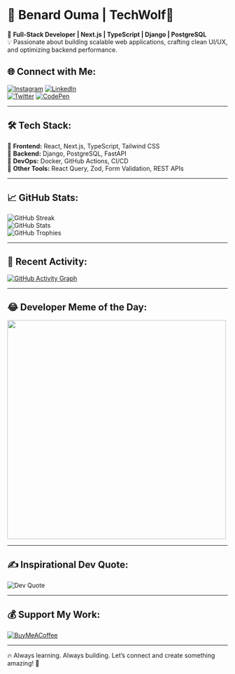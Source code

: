 # 🚀 Benard Ouma | TechWolf🐾  
🎯 **Full-Stack Developer | Next.js | TypeScript | Django | PostgreSQL**  
💡 Passionate about building scalable web applications, crafting clean UI/UX, and optimizing backend performance.

## 🌐 Connect with Me:
[![Instagram](https://img.shields.io/badge/-Instagram-E4405F?logo=Instagram&logoColor=white&style=for-the-badge)](https://www.instagram.com/techwolf_dev/) 
[![LinkedIn](https://img.shields.io/badge/-LinkedIn-0077B5?logo=linkedin&logoColor=white&style=for-the-badge)](https://www.linkedin.com/in/benard-ouma-0191281b7/)  
[![Twitter](https://img.shields.io/badge/-Twitter-1DA1F2?logo=Twitter&logoColor=white&style=for-the-badge)](https://twitter.com/techwolf_dev) 
[![CodePen](https://img.shields.io/badge/-CodePen-000000?logo=codepen&logoColor=white&style=for-the-badge)](https://codepen.io/ndaloBen)  

---

## 🛠️ Tech Stack:
🔹 **Frontend:** React, Next.js, TypeScript, Tailwind CSS  
🔹 **Backend:** Django, PostgreSQL, FastAPI  
🔹 **DevOps:** Docker, GitHub Actions, CI/CD  
🔹 **Other Tools:** React Query, Zod, Form Validation, REST APIs  

---

## 📈 GitHub Stats:
![GitHub Streak](https://github-readme-streak-stats.herokuapp.com/?user=ndalo-ben&theme=radical&hide_border=false)  
![GitHub Stats](https://github-readme-stats.vercel.app/api?username=ndalo-ben&show_icons=true&theme=radical)  
![GitHub Trophies](https://github-trophies.vercel.app/?username=ndalo-ben&theme=radical&no-frame=false&no-bg=false&margin-w=4)  

---

## 🎯 Recent Activity:
[![GitHub Activity Graph](https://github-readme-activity-graph.vercel.app/graph?username=ndalo-ben&theme=github)](https://github.com/ashutosh00710/github-readme-activity-graph)

---

## 😂 Developer Meme of the Day:
<img src="https://i.redd.it/6dxmrj8xvtc61.jpg" width="500px"/>  <!-- This will be updated automatically -->

---

## ✍️ Inspirational Dev Quote:
![Dev Quote](https://quotes-github-readme.vercel.app/api?type=horizontal&theme=radical)

---

## 💰 Support My Work:
[![BuyMeACoffee](https://img.shields.io/badge/Buy%20Me%20a%20Coffee-ffdd00?style=for-the-badge&logo=buy-me-a-coffee&logoColor=black)](https://www.buymeacoffee.com/ndaloben8l)  

---

🔥 Always learning. Always building. Let’s connect and create something amazing! 🚀
